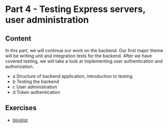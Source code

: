 # Part 4 - Testing Express servers, user administration
## Content

In this part, we will continue our work on the backend. Our first major theme will be writing unit and integration tests for the backend. After we have covered testing, we will take a look at implementing user authentication and authorization.

* a Structure of backend application, introduction to testing
* b Testing the backend
* c User administration
* d Token authentication

## Exercises

* [bloglist](./bloglist)

